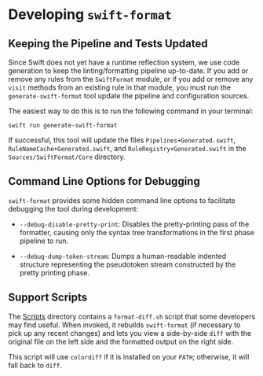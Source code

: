 # Developing `swift-format`

## Keeping the Pipeline and Tests Updated

Since Swift does not yet have a runtime reflection system, we use code
generation to keep the linting/formatting pipeline up-to-date. If you add or
remove any rules from the `SwiftFormat` module, or if you add or remove
any `visit` methods from an existing rule in that module, you must run the
`generate-swift-format` tool update the pipeline and configuration sources.

The easiest way to do this is to run the following command in your terminal:

```shell
swift run generate-swift-format
```

If successful, this tool will update the files `Pipelines+Generated.swift`,
`RuleNameCache+Generated.swift`, and `RuleRegistry+Generated.swift` in
the `Sources/SwiftFormat/Core` directory.

## Command Line Options for Debugging

`swift-format` provides some hidden command line options to facilitate
debugging the tool during development:

* `--debug-disable-pretty-print`: Disables the pretty-printing pass of the
  formatter, causing only the syntax tree transformations in the first phase
  pipeline to run.

* `--debug-dump-token-stream`: Dumps a human-readable indented structure
  representing the pseudotoken stream constructed by the pretty printing
  phase.

## Support Scripts

The [Scripts](../Scripts) directory contains a `format-diff.sh` script
that some developers may find useful. When invoked, it rebuilds
`swift-format` (if necessary to pick up any recent changes) and lets
you view a side-by-side `diff` with the original file on the left side
and the formatted output on the right side.

This script will use `colordiff` if it is installed on your `PATH`;
otherwise, it will fall back to `diff`.
